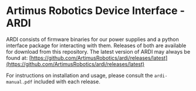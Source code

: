 # Artimus Robotics Device Interface - ARDI

ARDI consists of firmware binaries for our power supplies and a python interface package for interacting with them.
Releases of both are available for download from this repository. The latest version of ARDI may always be found at:
[https://github.com/ArtimusRobotics/ardi/releases/latest](https://github.com/ArtimusRobotics/ardi/releases/latest)

For instructions on installation and usage, please consult the `ardi-manual.pdf` included with each release.

